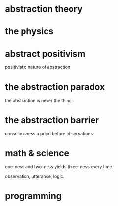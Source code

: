 # abstraction theory

# the physics

# abstract positivism

positivistic nature of abstraction

# the abstraction paradox

the abstraction is never the thing

# the abstraction barrier

consciousness
a priori
before observations

# math & science

one-ness and two-ness yields three-ness every time.

observation, utterance, logic.

# programming

